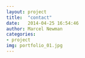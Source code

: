 ```yaml
---
layout: project
title:  "contact"
date:   2014-04-25 16:54:46
author: Marcel Newman
categories:
- project
img: portfolio_01.jpg
---
```

<meta http-equiv="refresh" content="0;url=http://hy1392.github.io/contact/">
